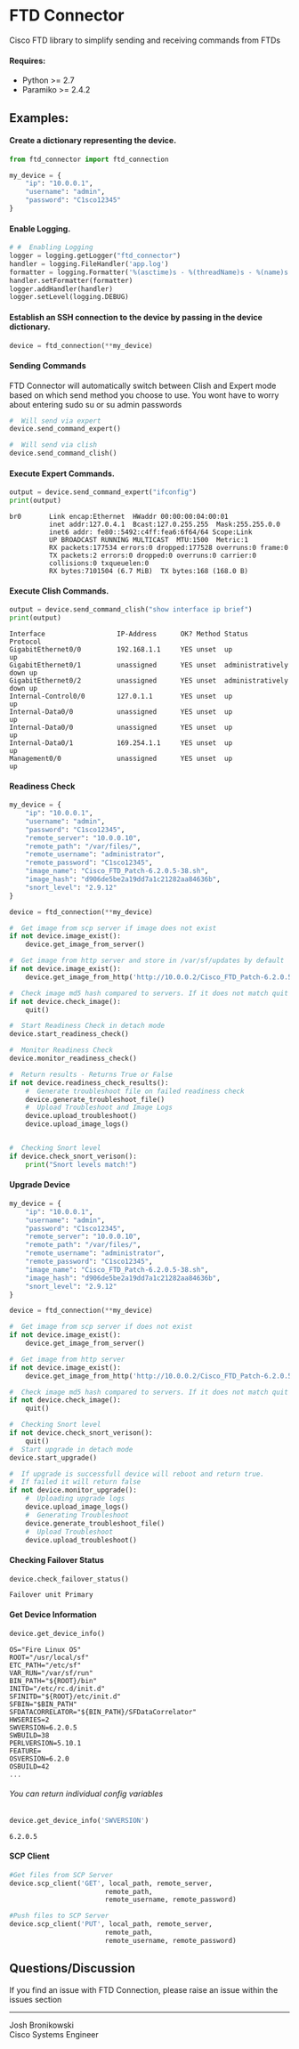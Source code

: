 FTD Connector
=======

Cisco FTD library to simplify sending and receiving commands from FTDs  



#### Requires:
- Python >= 2.7
- Paramiko >= 2.4.2


## Examples:

#### Create a dictionary representing the device.

```py
from ftd_connector import ftd_connection

my_device = {
    "ip": "10.0.0.1",
    "username": "admin",
    "password": "C1sco12345"
}

```
#### Enable Logging.

```py
# #  Enabling Logging
logger = logging.getLogger("ftd_connector")
handler = logging.FileHandler('app.log')
formatter = logging.Formatter('%(asctime)s - %(threadName)s - %(name)s.%(funcName)s - %(levelname)s - %(message)s')
handler.setFormatter(formatter)
logger.addHandler(handler)
logger.setLevel(logging.DEBUG)

```


#### Establish an SSH connection to the device by passing in the device dictionary.

```py
device = ftd_connection(**my_device)
```

#### Sending Commands
FTD Connector will automatically switch between Clish and Expert mode based on which send method you choose to use. You wont have to worry about entering sudo su or su admin passwords

```py
#  Will send via expert
device.send_command_expert()
```
```py
#  Will send via clish
device.send_command_clish()
```
#### Execute Expert Commands.

```py
output = device.send_command_expert("ifconfig")
print(output)
```
```
br0       Link encap:Ethernet  HWaddr 00:00:00:04:00:01
          inet addr:127.0.4.1  Bcast:127.0.255.255  Mask:255.255.0.0
          inet6 addr: fe80::5492:c4ff:fea6:6f64/64 Scope:Link
          UP BROADCAST RUNNING MULTICAST  MTU:1500  Metric:1
          RX packets:177534 errors:0 dropped:177528 overruns:0 frame:0
          TX packets:2 errors:0 dropped:0 overruns:0 carrier:0
          collisions:0 txqueuelen:0
          RX bytes:7101504 (6.7 MiB)  TX bytes:168 (168.0 B)
```
#### Execute Clish Commands.

```py
output = device.send_command_clish("show interface ip brief")
print(output)
```
```
Interface                  IP-Address      OK? Method Status                Protocol
GigabitEthernet0/0         192.168.1.1     YES unset  up                    up
GigabitEthernet0/1         unassigned      YES unset  administratively down up
GigabitEthernet0/2         unassigned      YES unset  administratively down up
Internal-Control0/0        127.0.1.1       YES unset  up                    up
Internal-Data0/0           unassigned      YES unset  up                    up
Internal-Data0/0           unassigned      YES unset  up                    up
Internal-Data0/1           169.254.1.1     YES unset  up                    up
Management0/0              unassigned      YES unset  up                    up
```
####  Readiness Check
```py
my_device = {
    "ip": "10.0.0.1",
    "username": "admin",
    "password": "C1sco12345",
    "remote_server": "10.0.0.10",
    "remote_path": "/var/files/",
    "remote_username": "administrator",
    "remote_password": "C1sco12345",
    "image_name": "Cisco_FTD_Patch-6.2.0.5-38.sh",
    "image_hash": "d906de5be2a19dd7a1c21282aa84636b",
    "snort_level": "2.9.12"
}

device = ftd_connection(**my_device)

#  Get image from scp server if image does not exist
if not device.image_exist():
    device.get_image_from_server()

#  Get image from http server and store in /var/sf/updates by default
if not device.image_exist():
    device.get_image_from_http('http://10.0.0.2/Cisco_FTD_Patch-6.2.0.5-38.sh')

#  Check image md5 hash compared to servers. If it does not match quit
if not device.check_image():
    quit()

#  Start Readiness Check in detach mode
device.start_readiness_check()

#  Monitor Readiness Check
device.monitor_readiness_check()

#  Return results - Returns True or False
if not device.readiness_check_results():
    #  Generate troubleshoot file on failed readiness check
    device.generate_troubleshoot_file()
    #  Upload Troubleshoot and Image Logs
    device.upload_troubleshoot()
    device.upload_image_logs()


#  Checking Snort level
if device.check_snort_verison():
    print("Snort levels match!")
```

#### Upgrade Device

```py
my_device = {
    "ip": "10.0.0.1",
    "username": "admin",
    "password": "C1sco12345",
    "remote_server": "10.0.0.10",
    "remote_path": "/var/files/",
    "remote_username": "administrator",
    "remote_password": "C1sco12345",
    "image_name": "Cisco_FTD_Patch-6.2.0.5-38.sh",
    "image_hash": "d906de5be2a19dd7a1c21282aa84636b",
    "snort_level": "2.9.12"
}

device = ftd_connection(**my_device)

#  Get image from scp server if does not exist
if not device.image_exist():
    device.get_image_from_server()

#  Get image from http server
if not device.image_exist():
    device.get_image_from_http('http://10.0.0.2/Cisco_FTD_Patch-6.2.0.5-38.sh')

#  Check image md5 hash compared to servers. If it does not match quit
if not device.check_image():
    quit()

#  Checking Snort level
if not device.check_snort_verison():
    quit()
#  Start upgrade in detach mode
device.start_upgrade()

#  If upgrade is successfull device will reboot and return true.
#  If failed it will return false
if not device.monitor_upgrade():
    #  Uploading upgrade logs
    device.upload_image_logs()
    #  Generating Troubleshoot
    device.generate_troubleshoot_file()
    #  Upload Troubleshoot
    device.upload_troubleshoot()
```

#### Checking Failover Status
```py
device.check_failover_status()
```
```
Failover unit Primary
```

#### Get Device Information
```py
device.get_device_info()
```
```
OS="Fire Linux OS"
ROOT="/usr/local/sf"
ETC_PATH="/etc/sf"
VAR_RUN="/var/sf/run"
BIN_PATH="${ROOT}/bin"
INITD="/etc/rc.d/init.d"
SFINITD="${ROOT}/etc/init.d"
SFBIN="$BIN_PATH"
SFDATACORRELATOR="${BIN_PATH}/SFDataCorrelator"
HWSERIES=2
SWVERSION=6.2.0.5
SWBUILD=38
PERLVERSION=5.10.1
FEATURE=
OSVERSION=6.2.0
OSBUILD=42
...

```

###### You can return individual config variables
```py
device.get_device_info('SWVERSION')
```
```
6.2.0.5
```

#### SCP Client
```py
#Get files from SCP Server
device.scp_client('GET', local_path, remote_server,
                        remote_path,
                        remote_username, remote_password)

#Push files to SCP Server                        
device.scp_client('PUT', local_path, remote_server,
                        remote_path,
                        remote_username, remote_password)
```




## Questions/Discussion

If you find an issue with FTD Connection, please raise an issue within the issues section



---   
Josh Bronikowski  
Cisco Systems Engineer   
